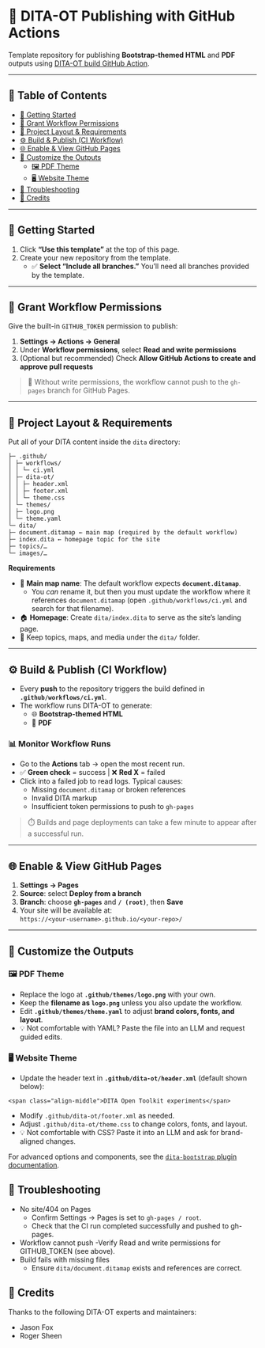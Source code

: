 ﻿# 📘 DITA-OT Publishing with GitHub Actions

Template repository for publishing **Bootstrap-themed HTML** and **PDF** outputs using [DITA-OT build GitHub Action](https://github.com/dita-ot/dita-ot-action).

---

## 🧭 Table of Contents

- [🚀 Getting Started](#-getting-started)
- [🔑 Grant Workflow Permissions](#-grant-workflow-permissions)
- [🧱 Project Layout & Requirements](#-project-layout--requirements)
- [⚙️ Build & Publish (CI Workflow)](#️-build--publish-ci-workflow)
- [🌐 Enable & View GitHub Pages](#-enable--view-github-pages)
- [🎨 Customize the Outputs](#-customize-the-outputs)
  - [🖼️ PDF Theme](#️-pdf-theme)
  - [🖥️ Website Theme](#️-website-theme)
- [🛟 Troubleshooting](#-troubleshooting)
- [🙌 Credits](#-credits)

---

## 🚀 Getting Started

1. Click **“Use this template”** at the top of this page.  
2. Create your new repository from the template.  
   - ✅ **Select “Include all branches.”** You’ll need all branches provided by the template.

---

## 🔑 Grant Workflow Permissions

Give the built-in `GITHUB_TOKEN` permission to publish:

1. **Settings → Actions → General**  
2. Under **Workflow permissions**, select **Read and write permissions**  
3. (Optional but recommended) Check **Allow GitHub Actions to create and approve pull requests**

> 📝 Without write permissions, the workflow cannot push to the `gh-pages` branch for GitHub Pages.

---

## 🧱 Project Layout & Requirements

Put all of your DITA content inside the `dita` directory:

```repo-root/
├─ .github/
│ ├─ workflows/
│ │ └─ ci.yml
│ ├─ dita-ot/
│ │ ├─ header.xml
│ │ ├─ footer.xml
│ │ └─ theme.css
│ └─ themes/
│ ├─ logo.png
│ └─ theme.yaml
└─ dita/
├─ document.ditamap ← main map (required by the default workflow)
├─ index.dita ← homepage topic for the site
├─ topics/…
└─ images/…
```

**Requirements**

- 📄 **Main map name**: The default workflow expects **`document.ditamap`**.  
  - You *can* rename it, but then you must update the workflow where it references `document.ditamap` (open `.github/workflows/ci.yml` and search for that filename).
- 🏠 **Homepage**: Create `dita/index.dita` to serve as the site’s landing page.
- 📁 Keep topics, maps, and media under the `dita/` folder.

---

## ⚙️ Build & Publish (CI Workflow)

- Every **push** to the repository triggers the build defined in **`.github/workflows/ci.yml`**.  
- The workflow runs DITA-OT to generate:
  - 🌐 **Bootstrap-themed HTML**
  - 📄 **PDF**

### 📊 Monitor Workflow Runs

- Go to the **Actions** tab → open the most recent run.
- ✅ **Green check** = success | ❌ **Red X** = failed  
- Click into a failed job to read logs. Typical causes:
  - Missing `document.ditamap` or broken references
  - Invalid DITA markup
  - Insufficient token permissions to push to `gh-pages`

> ⏱️ Builds and page deployments can take a few minute to appear after a successful run.

---

## 🌐 Enable & View GitHub Pages

1. **Settings → Pages**  
2. **Source**: select **Deploy from a branch**  
3. **Branch**: choose **`gh-pages`** and **`/ (root)`**, then **Save**  
4. Your site will be available at:  
`https://<your-username>.github.io/<your-repo>/`

---

## 🎨 Customize the Outputs

### 🖼️ PDF Theme

- Replace the logo at **`.github/themes/logo.png`** with your own.  
- Keep the **filename as `logo.png`** unless you also update the workflow.  
- Edit **`.github/themes/theme.yaml`** to adjust **brand colors, fonts, and layout**.  
- 💡 Not comfortable with YAML? Paste the file into an LLM and request guided edits.

### 🖥️ Website Theme

- Update the header text in **`.github/dita-ot/header.xml`** (default shown below):

`<span class="align-middle">DITA Open Toolkit experiments</span>`

- Modify `.github/dita-ot/footer.xml` as needed.
- Adjust `.github/dita-ot/theme.css` to change colors, fonts, and layout.
- 💡 Not comfortable with CSS? Paste it into an LLM and ask for brand-aligned changes.

For advanced options and components, see the [`dita-bootstrap` plugin documentation](https://infotexture.github.io/dita-bootstrap/).

## 🛟 Troubleshooting
- No site/404 on Pages
  - Confirm Settings → Pages is set to `gh-pages / root`.
  - Check that the CI run completed successfully and pushed to gh-pages.
- Workflow cannot push
 -Verify Read and write permissions for GITHUB_TOKEN (see above).
- Build fails with missing files
  - Ensure `dita/document.ditamap` exists and references are correct.

## 🙌 Credits

Thanks to the following DITA-OT experts and maintainers:
- Jason Fox
- Roger Sheen

